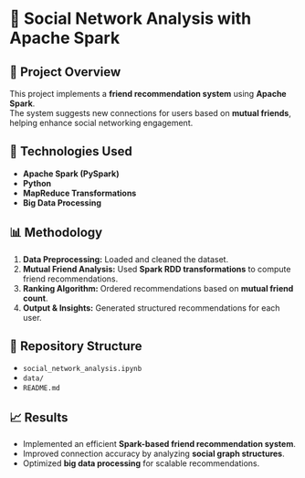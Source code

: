 # 🔗 Social Network Analysis with Apache Spark

## 📌 Project Overview
This project implements a **friend recommendation system** using **Apache Spark**.  
The system suggests new connections for users based on **mutual friends**,  
helping enhance social networking engagement.

## 🔧 Technologies Used
- **Apache Spark (PySpark)**
- **Python**
- **MapReduce Transformations**
- **Big Data Processing**

## 📊 Methodology
1. **Data Preprocessing:** Loaded and cleaned the dataset.
2. **Mutual Friend Analysis:** Used **Spark RDD transformations** to compute friend recommendations.
3. **Ranking Algorithm:** Ordered recommendations based on **mutual friend count**.
4. **Output & Insights:** Generated structured recommendations for each user.

## 📂 Repository Structure
- `social_network_analysis.ipynb` 
- `data/` 
- `README.md` 

## 📈 Results
- Implemented an efficient **Spark-based friend recommendation system**.
- Improved connection accuracy by analyzing **social graph structures**.
- Optimized **big data processing** for scalable recommendations.

